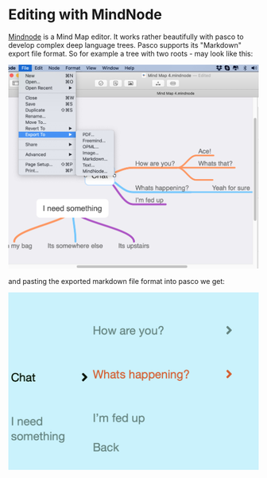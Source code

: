 # Editing with MindNode

[Mindnode](https://mindnode.com) is a Mind Map editor. It works rather beautifully with pasco to develop complex deep language trees. Pasco supports its "Markdown" export file format. So for example a tree with two roots - may look like this:

![Mindnode export screen](../img/screenshots/mindnode-export.png)

and pasting the exported markdown file format into pasco we get:

![Mindnode import screen](../img/screenshots/mindnode-import.png)
